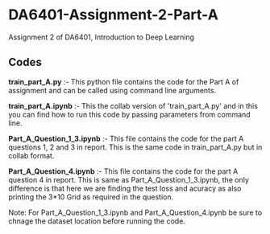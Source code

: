 # DA6401-Assignment-2-Part-A
Assignment 2 of DA6401, Introduction to Deep Learning 

**Codes**
-----------------
**train_part_A.py** :- This python file contains the code for the Part A of assignment and can be called using command line arguments.

**train_part_A.ipynb** :- This the collab version of 'train_part_A.py' and in this you can find how to run this code by passing parameters from command line.

**Part_A_Question_1_3.ipynb** :- This file contains the code for the part A questions 1, 2 and 3 in report. This is the same code in train_part_A.py but in collab format.

**Part_A_Question_4.ipynb** :- This file contains the code for the part A question 4 in report. This is same as Part_A_Question_1_3.ipynb, the only difference is that here we are finding the test loss and acuracy as also printing the 3*10 Grid as required in the question.

Note: For Part_A_Question_1_3.ipynb and Part_A_Question_4.ipynb be sure to chnage the dataset location before running the code.

